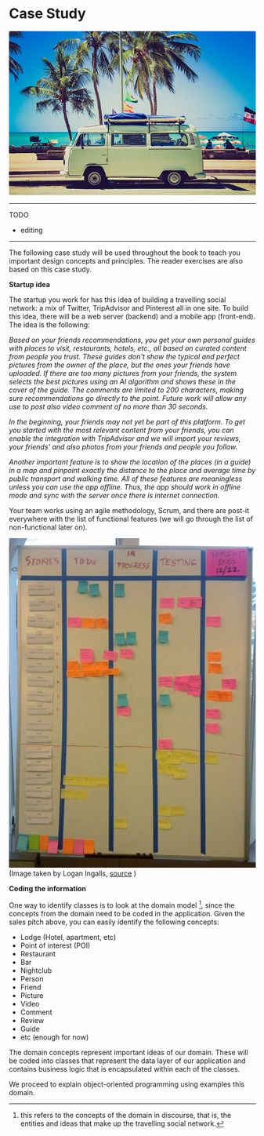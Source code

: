 # Case Study

![](/assets/VWKombi@theBeachbyCarolineGutman640.jpg)

---
TODO

- editing

--- 

The following case study will be used throughout the book to teach you important design concepts and principles. The reader exercises are also based on this case study.

**Startup idea**

The startup you work for has this idea of building a travelling social network: a mix of Twitter, TripAdvisor and Pinterest all in one site. To build this idea, there will be a web server (backend) and a  mobile app (front-end). The idea is the following:

*Based on your friends recommendations, you get your own personal guides with places to visit, restaurants, hotels, etc., all based on curated content from people you trust. These guides don't show the typical and perfect pictures from the owner of the place, but the ones your friends have uploaded. If there are too many pictures from your friends, the system selects the best pictures using an AI algorithm and shows these in the cover of the guide. The comments are limited to 200 characters, making sure recommendations go directly to the point. Future work will allow any use to post also video comment of no more than 30 seconds.*

*In the beginning, your friends may not yet be part of this platform. To get you started with the most relevant content from your friends, you can enable the integration with TripAdvisor and we will import your reviews, your friends' and also photos from your friends and people you follow.*

*Another important feature is to show the location of the places (in a guide) in a map and pinpoint exactly the distance to the place and average time by public transport and walking time. All of these features are meaningless unless you can use the app offline. Thus, the app should work in offline mode and sync with the server once there is internet connection.*

<!--
Another idea is a publishing site that sells book chapters and whole books. As a user, you can buy a few chapters to see whether the story is interesting and stop reading if you don't find it appealing. Have you ever thought about introductory books from which you know most of the content except one chapter or two. With this platform, you can buy those individual chapters alone and focus on your needs. Start learning smart!
-->

Your team works using an agile methodology, Scrum, and there are post-it everywhere with the list of functional features (we will go through the list of non-functional later on).

![](/assets/Scrum_task_board.jpg)
(Image taken by Logan Ingalls, [source](https://commons.m.wikimedia.org/wiki/File:Scrum_task_board.jpg#mw-jump-to-license) )

**Coding the information**

[^domain]: this refers to the concepts of the domain in discourse, that is, the entities and ideas that make up the travelling social network.

One way to identify classes is to look at the domain model [^1], since the concepts from the domain need to be coded in the application. Given the sales pitch above, you can easily identify the following concepts:
- Lodge (Hotel, apartment, etc)
- Point of interest (POI)
- Restaurant
- Bar
- Nightclub
- Person
- Friend
- Picture
- Video
- Comment
- Review
- Guide
- etc (enough for now)

The domain concepts represent important ideas of our domain. These will be coded into classes that represent the data layer of our application and contains business logic that is encapsulated within each of the classes.

We proceed to explain object-oriented programming using examples this domain.

[^1]: this refers to the concepts of the domain in discourse, that is, the entities and ideas that make up the travelling social network.